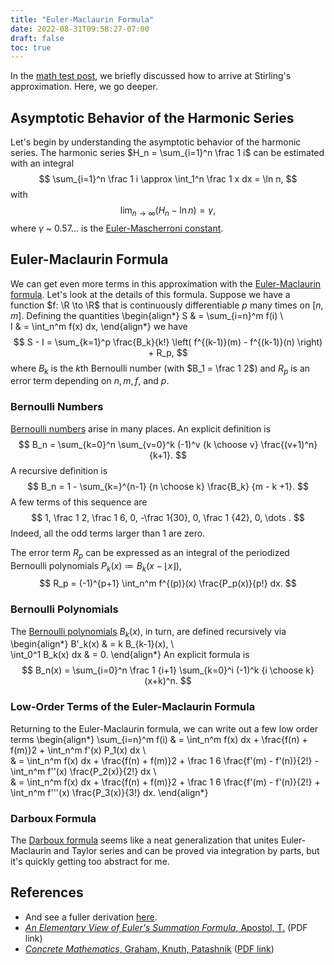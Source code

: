 ```yaml
---
title: "Euler-Maclaurin Formula"
date: 2022-08-31T09:58:27-07:00
draft: false
toc: true
---
```


In the [math test post](/blog/binomial-poisson), we briefly discussed how to arrive at Stirling's approximation.
Here, we go deeper.

## Asymptotic Behavior of the Harmonic Series

Let's begin by understanding the asymptotic behavior of the harmonic series.
The harmonic series $H_n = \sum_{i=1}^n \frac 1 i$ can be estimated with an integral
$$
    \sum_{i=1}^n \frac 1 i \approx \int_1^n \frac 1 x dx = \ln n,
$$
with
$$
    \lim_{n \to \infty} (H_n - \ln n) = \gamma,
$$
where $\gamma$ ~ 0.57... is the [Euler-Mascherroni constant](https://en.wikipedia.org/wiki/Euler%27s_constant).

## Euler-Maclaurin Formula

We can get even more terms in this approximation with the [Euler-Maclaurin formula](https://en.wikipedia.org/wiki/Euler%E2%80%93Maclaurin_formula).
Let's look at the details of this formula.
Suppose we have a function $f: \R \to \R$ that is continuously differentiable $p$ many times on $[n, m]$.
Defining the quantities
\begin{align*}
    S & = \sum_{i=n}^m f(i) \\\
    I & = \int_n^m f(x) dx,
\end{align*}
we have
$$
    S - I = \sum_{k=1}^p \frac{B_k}{k!} \left( f^{(k-1)}(m) - f^{(k-1)}(n) \right) + R_p,
$$
where $B_k$ is the $k$th Bernoulli number (with $B_1 = \frac 1 2$) and $R_p$ is an error term depending on $n, m, f$, and $p$.

### Bernoulli Numbers

[Bernoulli numbers](https://en.wikipedia.org/wiki/Bernoulli_number) arise in many places.
An explicit definition is
$$
    B_n = \sum_{k=0}^n \sum_{v=0}^k (-1)^v {k \choose v} \frac{(v+1)^n}{k+1}.
$$
A recursive definition is
$$
    B_n = 1 - \sum_{k=}^{n-1} {n \choose k} \frac{B_k} {m - k +1}.
$$
A few terms of this sequence are
$$
    1, \frac 1 2, \frac 1 6, 0, -\frac 1{30}, 0, \frac 1 {42}, 0, \dots .
$$
Indeed, all the odd terms larger than 1 are zero.

The error term $R_p$ can be expressed as an integral of the periodized Bernoulli polynomials $P_k(x) \coloneqq B_k(x - \lfloor x \rfloor)$,
$$
    R_p = (-1)^{p+1} \int_n^m f^{(p)}(x) \frac{P_p(x)}{p!} dx.
$$

### Bernoulli Polynomials

The [Bernoulli polynomials](https://en.wikipedia.org/wiki/Bernoulli_polynomials) $B_k(x)$, in turn, are defined recursively via
\begin{align*}
    B\'\_k(x) & = k B_{k-1}(x), \\\
    \int_0^1 B_k(x) dx & = 0.
\end{align*}
An explicit formula is
$$
    B_n(x) = \sum_{i=0}^n \frac 1 {i+1} \sum_{k=0}^i (-1)^k {i \choose k} (x+k)^n.
$$

### Low-Order Terms of the Euler-Maclaurin Formula

Returning to the Euler-Maclaurin formula, we can write out a few low order terms
\begin{align*}
    \sum_{i=n}^m f(i) & = \int_n^m f(x) dx + \frac{f(n) + f(m)}2 + \int_n^m f\'(x) P_1(x) dx \\\
                      & = \int_n^m f(x) dx + \frac{f(n) + f(m)}2 + \frac 1 6 \frac{f\'(m) - f\'(n)}{2!} - \int_n^m f\'\'(x) \frac{P_2(x)}{2!} dx \\\
                      & = \int_n^m f(x) dx + \frac{f(n) + f(m)}2 + \frac 1 6 \frac{f\'(m) - f\'(n)}{2!} + \int_n^m f\'\'\'(x) \frac{P_3(x)}{3!} dx.
\end{align*}

### Darboux Formula

The [Darboux formula](https://mathworld.wolfram.com/DarbouxsFormula.html) seems like a neat generalization that unites Euler-Maclaurin and Taylor series and can be proved via integration by parts, but it's quickly getting too abstract for me.

## References

- And see a fuller derivation [here](https://math.stackexchange.com/questions/352733/reference-for-proof-of-harmonic-number-asymptotic-expansion?rq=1).
- [*An Elementary View of Euler's Summation Formula*, Apostol, T.](https://citeseerx.ist.psu.edu/viewdoc/download?doi=10.1.1.384.3289&rep=rep1&type=pdf) (PDF link)
- [*Concrete Mathematics*, Graham, Knuth, Patashnik](https://www.google.com/books/edition/Concrete_Mathematics/cjgPAQAAMAAJ?hl=en) ([PDF link](https://www.csie.ntu.edu.tw/~r97002/temp/Concrete%20Mathematics%202e.pdf))
